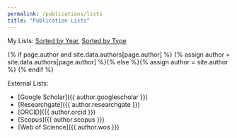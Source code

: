 ```yaml
---
permalink: /publications/lists
title: "Publication Lists"
---
```


My Lists: [Sorted by Year](/publications/pubsbyyear), [Sorted by Type](/publications/pubsbytype)

{% if page.author and site.data.authors[page.author] %}
  {% assign author = site.data.authors[page.author] %}{% else %}{% assign author = site.author %}
{% endif %}

External Lists:
* [Google Scholar]({{ author.googlescholar }})
* [Researchgate]({{ author.researchgate }})
* [ORCID]({{ author.orcid }})
* [Scopus]({{ author.scopus }})
* [Web of Science]({{ author.wos }})

